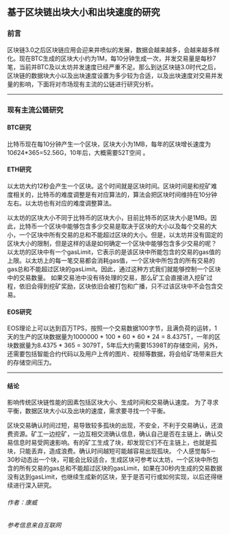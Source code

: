 ## 基于区块链出块大小和出块速度的研究

### 前言

区块链3.0之后区块链应用会迎来井喷似的发展，数据会越来越多，会越来越多样化。现在BTC生成的区块大小约为1M，每10分钟生成一次，并发交易量是每秒7笔，当前并BTC及以太坊并发速度已经严重不足。那么到达区块链3.0时代之后，区块链的数据块大小以及出块速度设置为多少较为合适，以及出块速度对交易并发量的影响，下面将对市场现有主流的公链进行研究分析。
  

---

### 现有主流公链研究
#### BTC研究
比特币现在每10分钟产生一个区块，区块大小为1MB，每年的区块增长速度为10*6*24*365=52.56G，10年后，大概需要52T空间
。
#### ETH研究
以太坊大约12秒会产生一个区块。这个时间就是区块时间。区块时间是和挖矿难度相关的，比特币的难度调整是有对应算法的，算法会把区块时间维持在10分钟左右。以太坊也有对应的难度调整算法。

以太坊的区块大小不同于比特币的区块大小，目前比特币的区块大小是1MB。因此，比特币一个区块中能够包含多少交易是取决于区块的大小以及每个交易的大小，一个区块中所有交易的总和不能超过区块的大小。但是，以太坊并没有固定的区块大小的限制，但是这样的话是如何确定一个区块中能够包含多少交易的呢？
以太坊的区块中有一个gasLimit，它表示的是该区块中所能包含的交易的gas值的上限。以太坊上的每一笔交易都会消耗gas值，一个区块中所包含的所有交易的gas总和不能超过区块的gasLimit。因此，通过这种方式我们就能够控制一个区块中的交易数量。
如果交易池中没有待处理的交易，那么矿工会直接进入挖矿过程，依旧会得到挖矿奖励，区块依旧会被打包和广播，只不过该区块中不会包含交易。

#### EOS研究
EOS理论上可以达到百万TPS，按照一个交易数据100字节，且满负荷的运转，1天的生产的区块数据量为1000000 * 100 * 60 * 60 * 24 = 8.4375T，一年的区块数据量为8.4375 * 365 = 3079T，5年后大约需要15398T的存储空间，另外，还需要包括智能合约代码以及用户上传的图片、视频等数据，将会给矿场带来巨大的存储空间压力。

---

#### 结论
影响传统区块链性能的因素包括区块大小、生成时间和交易确认速度。
为了寻求平衡，数据区块大小以及出块的速度，需求要寻找一个平衡。

区块交易确认时间过短，易导致较多孤块的出现，不安全，不利于交易确认，还浪费资源。矿工一边挖矿，一边互相交流确认信息，确认自己是否在主链上，确认交易信息时易受网速影响。有的矿工生成了块，却发现它们不在主链上，也就是孤块，只能丢弃，造成浪费。确认时间越短可能越容易出现孤块。
个人感觉每5－30秒动态出一个块，可能会比较适合，生成区块可参考以太坊，一个区块中所包含的所有交易的gas总和不能超过区块的gasLimit，如果在30秒内生成的交易数据没有达到gasLimit，也继续生成新的区块，至于是否可行或如何实现，以后还得继续进行深入研究。


###### 作者：康威
###### 参考信息来自互联网
